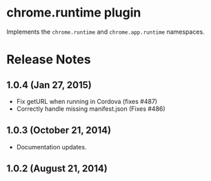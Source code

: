 # chrome.runtime plugin

Implements the `chrome.runtime` and `chrome.app.runtime` namespaces.

# Release Notes
## 1.0.4 (Jan 27, 2015)
* Fix getURL when running in Cordova (fixes #487)
* Correctly handle missing manifest.json (Fixes #486)

## 1.0.3 (October 21, 2014)
- Documentation updates.

## 1.0.2 (August 21, 2014)
